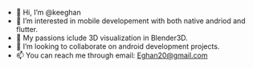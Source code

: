 - 👋 Hi, I’m @keeghan
- 👀 I’m interested in mobile developement with both native andriod and flutter.
- 🌱 My passions iclude 3D visualization in Blender3D.
- 💞️ I’m looking to collaborate on android development projects.
- 📫 You can reach me through email: Eghan20@gmail.com
